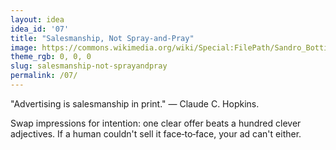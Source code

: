 ```yaml
---
layout: idea
idea_id: '07'
title: "Salesmanship, Not Spray-and-Pray"
image: https://commons.wikimedia.org/wiki/Special:FilePath/Sandro_Botticelli_-_La_nascita_di_Venere_-_Google_Art_Project_-_edited.jpg
theme_rgb: 0, 0, 0
slug: salesmanship-not-sprayandpray
permalink: /07/
---
```


"Advertising is salesmanship in print." — Claude C. Hopkins. 

Swap impressions for intention: one clear offer beats a hundred clever adjectives. If a human couldn't sell it face‑to‑face, your ad can't either.
